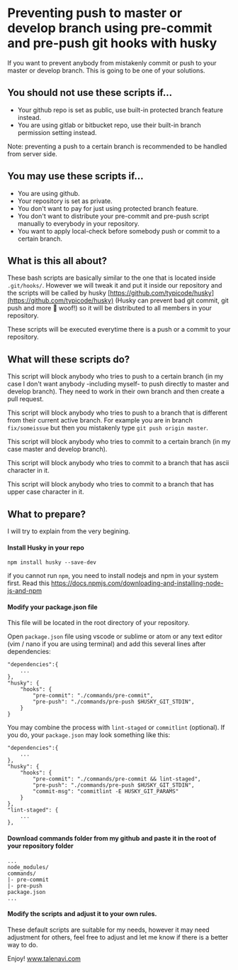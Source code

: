 # Preventing push to master or develop branch using pre-commit and pre-push git hooks with husky

If you want to prevent anybody from mistakenly commit or push to your master or develop branch. This is going to be one of your solutions.

## You should not use these scripts if...

- Your github repo is set as public, use built-in protected branch feature instead.
- You are using gitlab or bitbucket repo, use their built-in branch permission setting instead.

Note: preventing a push to a certain branch is recommended to be handled from server side.

## You may use these scripts if...

- You are using github.
- Your repository is set as private.
- You don't want to pay for just using protected branch feature.
- You don't want to distribute your pre-commit and pre-push script manually to everybody in your repository.
- You want to apply local-check before somebody push or commit to a certain branch.

## What is this all about?

These bash scripts are basically similar to the one that is located inside `.git/hooks/`. However we will tweak it and put it inside our repository and the scripts will be called by husky [https://github.com/typicode/husky](https://github.com/typicode/husky) (Husky can prevent bad git commit, git push and more 🐶 woof!) so it will be distributed to all members in your repository.

These scripts will be executed everytime there is a push or a commit to your repository.

## What will these scripts do?

This script will block anybody who tries to push to a certain branch (in my case I don't want anybody -including myself- to push directly to master and develop branch). They need to work in their own branch and then create a pull request.

This script will block anybody who tries to push to a branch that is different from their current active branch. For example you are in branch `fix/someissue` but then you mistakenly type `git push origin master`.

This script will block anybody who tries to commit to a certain branch (in my case master and develop branch).

This script will block anybody who tries to commit to a branch that has ascii character in it.

This script will block anybody who tries to commit to a branch that has upper case character in it.

## What to prepare? 

I will try to explain from the very begining. 

#### Install Husky in your repo

`npm install husky --save-dev`

if you cannot run `npm`, you need to install nodejs and npm in your system first. Read this https://docs.npmjs.com/downloading-and-installing-node-js-and-npm

#### Modify your package.json file

This file will be located in the root directory of your repository.

Open `package.json` file using vscode or sublime or atom or any text editor (vim / nano if you are using terminal) and add this several lines after dependencies:

```
"dependencies":{
    ...
},
"husky": {
    "hooks": {
        "pre-commit": "./commands/pre-commit",
        "pre-push": "./commands/pre-push $HUSKY_GIT_STDIN",
    }
}
```

You may combine the process with `lint-staged` or `commitlint` (optional). If you do, your `package.json` may look something like this:

```
"dependencies":{
    ...
},
"husky": {
    "hooks": {
        "pre-commit": "./commands/pre-commit && lint-staged",
        "pre-push": "./commands/pre-push $HUSKY_GIT_STDIN",
        "commit-msg": "commitlint -E HUSKY_GIT_PARAMS"
    }
},
"lint-staged": {
    ...
},
```

#### Download commands folder from my github and paste it in the root of your repository folder

```
...
node_modules/
commands/
|- pre-commit
|- pre-push
package.json
...
```

#### Modify the scripts and adjust it to your own rules.

These default scripts are suitable for my needs, however it may need adjustment for others, feel free to adjust and let me know if there is a better way to do.

Enjoy!
www.talenavi.com
